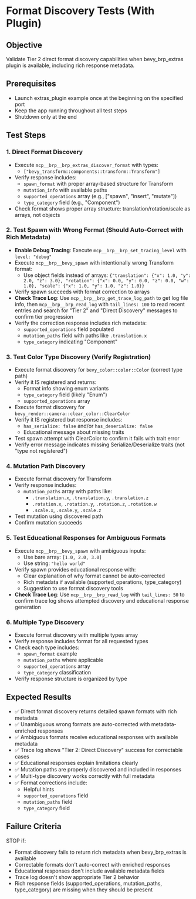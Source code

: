 # Format Discovery Tests (With Plugin)

## Objective
Validate Tier 2 direct format discovery capabilities when bevy_brp_extras plugin is available, including rich response metadata.

## Prerequisites
- Launch extras_plugin example once at the beginning on the specified port
- Keep the app running throughout all test steps
- Shutdown only at the end

## Test Steps

### 1. Direct Format Discovery
- Execute `mcp__brp__brp_extras_discover_format` with types:
  - `["bevy_transform::components::transform::Transform"]`
- Verify response includes:
  - `spawn_format` with proper array-based structure for Transform
  - `mutation_info` with available paths
  - `supported_operations` array (e.g., ["spawn", "insert", "mutate"])
  - `type_category` field (e.g., "Component")
- Check format shows proper array structure: translation/rotation/scale as arrays, not objects

### 2. Test Spawn with Wrong Format (Should Auto-Correct with Rich Metadata)
- **Enable Debug Tracing**: Execute `mcp__brp__brp_set_tracing_level` with `level: "debug"`
- Execute `mcp__brp__bevy_spawn` with intentionally wrong Transform format:
  - Use object fields instead of arrays: `{"translation": {"x": 1.0, "y": 2.0, "z": 3.0}, "rotation": {"x": 0.0, "y": 0.0, "z": 0.0, "w": 1.0}, "scale": {"x": 1.0, "y": 1.0, "z": 1.0}}`
- Verify spawn succeeds with format correction to arrays
- **Check Trace Log**: Use `mcp__brp__brp_get_trace_log_path` to get log file info, then `mcp__brp__brp_read_log` with `tail_lines: 100` to read recent entries and search for "Tier 2" and "Direct Discovery" messages to confirm tier progression
- Verify the correction response includes rich metadata:
  - `supported_operations` field populated
  - `mutation_paths` field with paths like `.translation.x`
  - `type_category` indicating "Component"

### 3. Test Color Type Discovery (Verify Registration)
- Execute format discovery for `bevy_color::color::Color` (correct type path)
- Verify it IS registered and returns:
  - Format info showing enum variants
  - `type_category` field (likely "Enum")
  - `supported_operations` array
- Execute format discovery for `bevy_render::camera::clear_color::ClearColor`
- Verify it IS registered but response includes:
  - `has_serialize: false` and/or `has_deserialize: false`
  - Educational message about missing traits
- Test spawn attempt with ClearColor to confirm it fails with trait error
- Verify error message indicates missing Serialize/Deserialize traits (not "type not registered")

### 4. Mutation Path Discovery
- Execute format discovery for Transform
- Verify response includes:
  - `mutation_paths` array with paths like:
    - `.translation.x`, `.translation.y`, `.translation.z`
    - `.rotation.x`, `.rotation.y`, `.rotation.z`, `.rotation.w`
    - `.scale.x`, `.scale.y`, `.scale.z`
- Test mutation using discovered path
- Confirm mutation succeeds

### 5. Test Educational Responses for Ambiguous Formats
- Execute `mcp__brp__bevy_spawn` with ambiguous inputs:
  - Use bare array: `[1.0, 2.0, 3.0]` 
  - Use string: `"hello world"`
- Verify spawn provides educational response with:
  - Clear explanation of why format cannot be auto-corrected
  - Rich metadata if available (supported_operations, type_category)
  - Suggestion to use format discovery tools
- **Check Trace Log**: Use `mcp__brp__brp_read_log` with `tail_lines: 50` to confirm trace log shows attempted discovery and educational response generation

### 6. Multiple Type Discovery
- Execute format discovery with multiple types array
- Verify response includes format for all requested types
- Check each type includes:
  - `spawn_format` example
  - `mutation_paths` where applicable
  - `supported_operations` array
  - `type_category` classification
- Verify response structure is organized by type

## Expected Results
- ✅ Direct format discovery returns detailed spawn formats with rich metadata
- ✅ Unambiguous wrong formats are auto-corrected with metadata-enriched responses
- ✅ Ambiguous formats receive educational responses with available metadata
- ✅ Trace log shows "Tier 2: Direct Discovery" success for correctable cases
- ✅ Educational responses explain limitations clearly
- ✅ Mutation paths are properly discovered and included in responses
- ✅ Multi-type discovery works correctly with full metadata
- ✅ Format corrections include:
  - Helpful hints
  - `supported_operations` field
  - `mutation_paths` field
  - `type_category` field

## Failure Criteria
STOP if:
- Format discovery fails to return rich metadata when bevy_brp_extras is available
- Correctable formats don't auto-correct with enriched responses
- Educational responses don't include available metadata fields
- Trace log doesn't show appropriate Tier 2 behavior
- Rich response fields (supported_operations, mutation_paths, type_category) are missing when they should be present